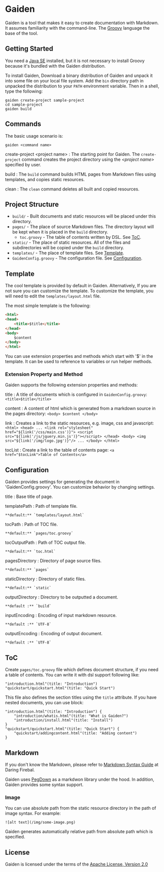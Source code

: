 # Gaiden

Gaiden is a tool that makes it easy to create documentation with Markdown.
It assumes familiarity with the command-line.
The [Groovy](http://groovy.codehaus.org/ "Groovy - Home") language the base of the tool.


## Getting Started

You need a [Java SE](http://www.oracle.com/technetwork/java/javase/downloads/index.html "Java SE Downloads") installed, but it is not necessary to install Groovy because it's bundled with the Gaiden distribution.

To install Gaiden, Download a binary distribution of Gaiden and unpack it into some file on your local file system.
Add the `bin` directory path in unpacked the distribution to your `PATH` environment variable.
Then in a shell, type the following:

```
gaiden create-project sample-project
cd sample-project
gaiden build
```


## Commands

The basic usage scenario is:

```
gaiden <command name>
```

create-project &lt;project name&gt;
: The starting point for Gaiden.
  The `create-project` command creates the project directory using the _&lt;project name&gt;_ specified by user.

build
: The `build` command builds HTML pages from Markdown files using templates, and copies static resources.

clean
: The `clean` command deletes all built and copied resources.


## Project Structure

* `build/` - Built documents and static resources will be placed under this directory.
* `pages/` - The place of source Markdown files. The directory layout will be kept when it is placed in the `build` directory.
    * `toc.groovy` - The table of contents written by DSL. See [ToC](#toc).
* `static/` - The place of static resources. All of the files and subdirectories will be copied under the `build` directory.
* `templates/` - The place of template files. See [Template](#template).
* `GaidenConfig.groovy` - The configuration file. See [Configuration](#configuration).


## Template

The cool template is provided by default in Gaiden.
Alternatively, If you are not sure you can customize the template.
To customize the template, you will need to edit the `templates/layout.html` file.

The most simple template is the following:

```html
<html>
<head>
    <title>$title</title>
</head>
<body>
    $content
</body>
</html>
```

You can use  extension properties and methods which start with '$' in the template.
It can be used to reference to variables or run helper methods.

### Extension Property and Method

Gaiden supports the following extension properties and methods:

title
:   A title of documents which is configured in `GaidenConfig.groovy`:
    ```
    <title>$title</title>
    ```

content
:   A content of html which is generated from a markdown source in the pages directory:
    ```
    <body>
        $content
    </body>
    ```

link
:   Creates a link to the static resources, e.g. image, css and javascript:
    ```
    <html>
    <head>
        ...
        <link rel="stylesheet" href="${link('/css/main.css')}">
        <script src="${link('/js/jquery.min.js')}"></script>
    </head>
    <body>
        <img src="${link('/img/logo.jpg')}"/>
        ...
    </body>
    </html>
    ```

tocList
:   Create a link to the table of contents page:
    ```
    <a href="$tocLink">Table of Contents</a>
    ```

## Configuration

Gaiden provides settings for generating the document in 'GaidenConfig.groovy'.
You can customize behavior by changing settings.

title
:   Base title of page.

templatePath
:   Path of template file.

    **default:** `templates/layout.html`

tocPath
:   Path of TOC file.

    **default:** `pages/toc.groovy`

tocOutputPath
:   Path of TOC output file.

    **default:** `toc.html`

pagesDirectory
:   Directory of page source files.

    **default:** `pages`

staticDirectory
:   Directory of static files.

    **default:** `static`

outputDirectory
:   Directory to be outputted a document.

    **default :** `build`

inputEncoding
:   Encoding of input markdown resource.

    **default :** `UTF-8`

outputEncoding
:   Encoding of output document.

    **default :** `UTF-8`

## ToC

Create `pages/toc.groovy` file which defines document structure, if you need a table of contents.
You can write it with dsl support following like:

```
"introduction.html"(title: "Introduction")
"quickstart/quickstart.html"(title: "Quick Start")
```

This file also defines the section titles using the `title` attribute.
If you have nested documents, you can use block:

```
"introduction.html"(title: "Introduction") {
    "introduction/whatis.html"(title: "What is Gaiden?")
    "introduction/install.html"(title: "Install")
}
"quickstart/quickstart.html"(title: "Quick Start") {
    "quickstart/addingcontent.html"(title: "Adding content")
}
```

## Markdown

If you don't know the Markdown, please refer to [Markdown Syntax Guide](http://daringfireball.net/projects/markdown/syntax) at Daring Firebal.

Gaiden uses [PegDown](https://github.com/sirthias/pegdown) as a markdwon library under the hood.
In addition, Gaiden provides some syntax support.

### Image

You can use absolute path from the static resource directory in the path of image syntax.
For example:

```
![alt text](/img/some-image.png)
```

Gaiden generates automatically relative path from absolute path which is specified.


## License

Gaiden is licensed under the terms of the [Apache License, Version 2.0](http://www.apache.org/licenses/LICENSE-2.0.html "Apache License, Version 2.0")
